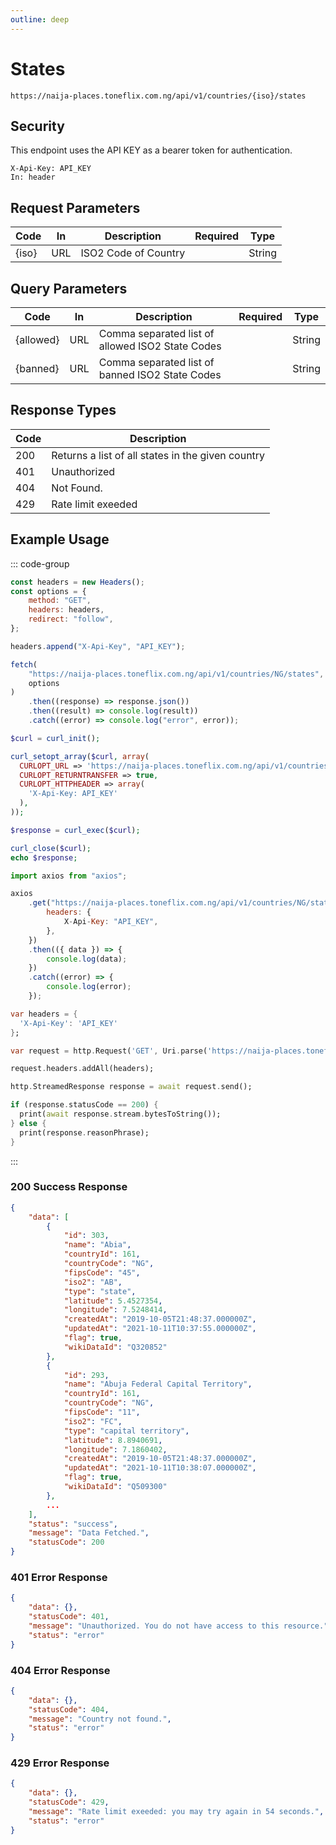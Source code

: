 ```yaml
---
outline: deep
---
```


# States

<Badge type="warning" text="GET" /> `https://naija-places.toneflix.com.ng/api/v1/countries/{iso}/states`

## Security

This endpoint uses the API KEY as a bearer token for authentication.

```
X-Api-Key: API_KEY
In: header
```

## Request Parameters

| Code    | In  | Description          | Required                           | Type   |
| ------- | --- | -------------------- | ---------------------------------- | ------ |
| \{iso\} | URL | ISO2 Code of Country | <Badge type="danger" text="YES" /> | String |

## Query Parameters

| Code        | In  | Description                                      | Required                        | Type   |
| ----------- | --- | ------------------------------------------------ | ------------------------------- | ------ |
| \{allowed\} | URL | Comma separated list of allowed ISO2 State Codes | <Badge type="info" text="NO" /> | String |
| \{banned\}  | URL | Comma separated list of banned ISO2 State Codes  | <Badge type="info" text="NO" /> | String |

## Response Types

| Code | Description                                       |
| ---- | ------------------------------------------------- |
| 200  | Returns a list of all states in the given country |
| 401  | Unauthorized                                      |
| 404  | Not Found.                                        |
| 429  | Rate limit exeeded                                |

## Example Usage

::: code-group

```js [javascript]
const headers = new Headers();
const options = {
    method: "GET",
    headers: headers,
    redirect: "follow",
};

headers.append("X-Api-Key", "API_KEY");

fetch(
    "https://naija-places.toneflix.com.ng/api/v1/countries/NG/states",
    options
)
    .then((response) => response.json())
    .then((result) => console.log(result))
    .catch((error) => console.log("error", error));
```

```php [php]
$curl = curl_init();

curl_setopt_array($curl, array(
  CURLOPT_URL => 'https://naija-places.toneflix.com.ng/api/v1/countries/NG/states',
  CURLOPT_RETURNTRANSFER => true,
  CURLOPT_HTTPHEADER => array(
    'X-Api-Key: API_KEY'
  ),
));

$response = curl_exec($curl);

curl_close($curl);
echo $response;
```

```js [axios]
import axios from "axios";

axios
    .get("https://naija-places.toneflix.com.ng/api/v1/countries/NG/states", {
        headers: {
            X-Api-Key: "API_KEY",
        },
    })
    .then(({ data }) => {
        console.log(data);
    })
    .catch((error) => {
        console.log(error);
    });
```

```dart [dart]
var headers = {
  'X-Api-Key': 'API_KEY'
};

var request = http.Request('GET', Uri.parse('https://naija-places.toneflix.com.ng/api/v1/countries/NG/states'));

request.headers.addAll(headers);

http.StreamedResponse response = await request.send();

if (response.statusCode == 200) {
  print(await response.stream.bytesToString());
} else {
  print(response.reasonPhrase);
}
```

:::

### 200 Success Response

```json
{
    "data": [
        {
            "id": 303,
            "name": "Abia",
            "countryId": 161,
            "countryCode": "NG",
            "fipsCode": "45",
            "iso2": "AB",
            "type": "state",
            "latitude": 5.4527354,
            "longitude": 7.5248414,
            "createdAt": "2019-10-05T21:48:37.000000Z",
            "updatedAt": "2021-10-11T10:37:55.000000Z",
            "flag": true,
            "wikiDataId": "Q320852"
        },
        {
            "id": 293,
            "name": "Abuja Federal Capital Territory",
            "countryId": 161,
            "countryCode": "NG",
            "fipsCode": "11",
            "iso2": "FC",
            "type": "capital territory",
            "latitude": 8.8940691,
            "longitude": 7.1860402,
            "createdAt": "2019-10-05T21:48:37.000000Z",
            "updatedAt": "2021-10-11T10:38:07.000000Z",
            "flag": true,
            "wikiDataId": "Q509300"
        },
        ...
    ],
    "status": "success",
    "message": "Data Fetched.",
    "statusCode": 200
}
```

### 401 Error Response

```json
{
    "data": {},
    "statusCode": 401,
    "message": "Unauthorized. You do not have access to this resource.",
    "status": "error"
}
```

### 404 Error Response

```json
{
    "data": {},
    "statusCode": 404,
    "message": "Country not found.",
    "status": "error"
}
```

### 429 Error Response

```json
{
    "data": {},
    "statusCode": 429,
    "message": "Rate limit exeeded: you may try again in 54 seconds.",
    "status": "error"
}
```
